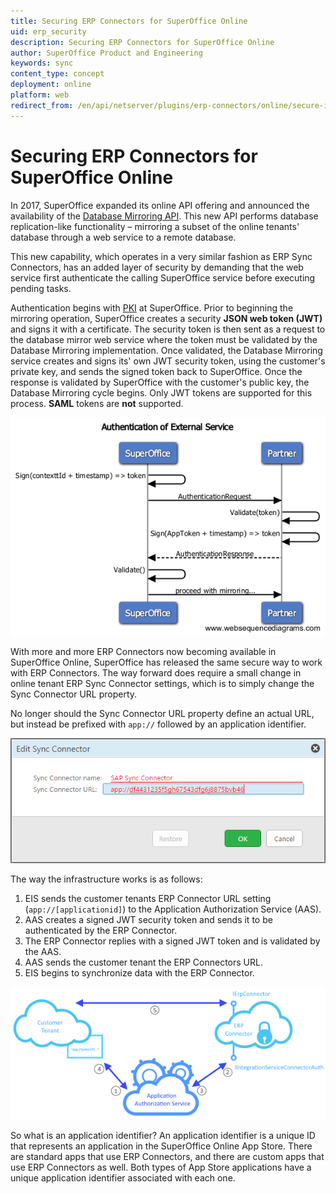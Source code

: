 ```yaml
---
title: Securing ERP Connectors for SuperOffice Online
uid: erp_security
description: Securing ERP Connectors for SuperOffice Online
author: SuperOffice Product and Engineering
keywords: sync
content_type: concept
deployment: online
platform: web
redirect_from: /en/api/netserver/plugins/erp-connectors/online/secure-in-online
---
```


# Securing ERP Connectors for SuperOffice Online

In 2017, SuperOffice expanded its online API offering and announced the availability of the [Database Mirroring API][1]. This new API performs database replication-like functionality – mirroring a subset of the online tenants' database through a web service to a remote database.

This new capability, which operates in a very similar fashion as ERP Sync Connectors, has an added layer of security by demanding that the web service first authenticate the calling SuperOffice service before executing pending tasks.

Authentication begins with [PKI][2] at SuperOffice. Prior to beginning the mirroring operation, SuperOffice creates a security **JSON web token (JWT)** and signs it with a certificate. The security token is then sent as a request to the database mirror web service where the token must be validated by the Database Mirroring implementation. Once validated, the Database Mirroring service creates and signs its' own JWT security token, using the customer's private key, and sends the signed token back to SuperOffice. Once the response is validated by SuperOffice with the customer's public key, the Database Mirroring cycle begins. Only JWT tokens are supported for this process. **SAML** tokens are **not** supported.

![authenticationsequencediagram][img1]

With more and more ERP Connectors now becoming available in SuperOffice Online, SuperOffice has released the same secure way to work with ERP Connectors. The way forward does require a small change in online tenant ERP Sync Connector settings, which is to simply change the Sync Connector URL property.

No longer should the Sync Connector URL property define an actual URL, but instead be prefixed with `app://` followed by an application identifier.

![editsyncconnector-new -screenshot][img2]

The way the infrastructure works is as follows:

1. EIS sends the customer tenants ERP Connector URL setting (`app://[applicationid]`) to the Application Authorization Service (AAS).
2. AAS creates a signed JWT security token and sends it to be authenticated by the ERP Connector.
3. The ERP Connector replies with a signed JWT token and is validated by the AAS.
4. AAS sends the customer tenant the ERP Connectors URL.
5. EIS begins to synchronize data with the ERP Connector.

![autherpsyncconnector][img3]

So what is an application identifier? An application identifier is a unique ID that represents an application in the SuperOffice Online App Store. There are standard apps that use ERP Connectors, and there are custom apps that use ERP Connectors as well. Both types of App Store applications have a unique application identifier associated with each one.

<!-- Referenced links -->
[1]: ../../../../online/mirroring/index.yml
[2]: https://en.wikipedia.org/wiki/Public_key_infrastructure

<!-- Referenced images -->
[img1]: media/authenticationsequencediagram.png
[img2]: media/editsyncconnector-new.png
[img3]: media/autherpsyncconnector-600px.png
